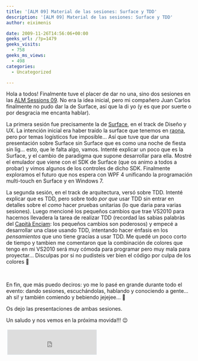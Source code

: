 ```yaml
---
title: '[ALM 09] Material de las sesiones: Surface y TDD'
description: '[ALM 09] Material de las sesiones: Surface y TDD'
author: eiximenis

date: 2009-11-26T14:56:06+00:00
geeks_url: /?p=1479
geeks_visits:
  - 758
geeks_ms_views:
  - 498
categories:
  - Uncategorized

---
```

Hola a todos! Finalmente tuve el placer de dar no una, sino dos sesiones en las [ALM Sessions 09][1]. No era la idea inicial, pero mi compañero Juan Carlos finalmente no pudo dar la de Surface, así que la di yo (y es que por suerte o por desgracia me encanta hablar).

La primera sesión fue precisamente la de [Surface][2], en el track de Diseño y UX. La intención inicial era haber traído la surface que tenemos en [raona][3], pero por temas logísticos fue imposible… Así que tuve que dar una presentación sobre Surface sin Surface que es como una noche de fiesta sin lig… esto, que le falta algo, vamos. Intenté explicar un poco que es la Surface, y el cambio de paradigma que supone desarrollar para ella. Mostré el emulador que viene con el SDK de Surface (que os animo a todos a probar) y vimos algunos de los controles de dicho SDK. Finalmente exploramos el futuro que nos espera con WPF 4 unificando la programación multi-touch en Surface y en Windows 7.

La segunda sesión, en el track de arquitectura, versó sobre TDD. Intenté explicar que es TDD, pero sobre todo _por que_ usar TDD sin entrar en detalles sobre el _como_ hacer pruebas unitarias (lo que daria para varias sesiones). Luego mencioné los pequeños cambios que trae VS2010 para hacernos llevadera la tarea de realizar TDD (recordad las sabias palabràs del [Capità Enciam][4]: los pequeños cambios son poderosos) y empecé a desarrollar una clase usando TDD, intentando hacer énfasis en los _pensamientos_ que uno tiene gracias a usar TDD. Me quedé un poco corto de tiempo y tambien me comentaron que la combinación de colores que tengo en mi VS2010 será muy cómoda para programar pero muy mala para proyectar… Disculpas por si no pudisteis ver bien el código por culpa de los colores 🙁

&#160;

En fin, que más puedo deciros: yo me lo pasé en grande durante todo el evento: dando sesiones, escuchándolas, hablando y conociendo a gente… ah si! y también comiendo y bebiendo jejejee… 🙂

Os dejo las presentaciones de ambas sesiones.

Un saludo y nos vemos en la próxima movida!!! 😉

<iframe style="border-bottom: #dde5e9 1px solid; border-left: #dde5e9 1px solid; padding-bottom: 0px; background-color: #ffffff; margin: 3px; padding-left: 0px; width: 240px; padding-right: 0px; height: 66px; border-top: #dde5e9 1px solid; border-right: #dde5e9 1px solid; padding-top: 0px" marginheight="0" src="http://cid-6521c259e9b1bec6.skydrive.live.com/embedrowdetail.aspx/Public/ALM%20Sessions%2009" frameborder="0" marginwidth="0" scrolling="no"></iframe>

 [1]: http://www.microsoft.com/spain/visualstudio/ALM09/
 [2]: http://www.microsoft.com/surface/
 [3]: http://www.raona.com
 [4]: http://ca.wikipedia.org/wiki/Capit%C3%A0_Enciam